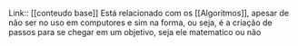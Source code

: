 Link:: [[conteudo base]]
Está relacionado com os [[Algoritmos]], apesar de não ser no uso em computores e sim na forma, ou seja, é a criação de passos para se chegar em um objetivo, seja ele matematico ou não